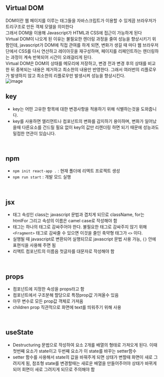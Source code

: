 ## Virtual DOM
DOM이란 웹 페이지를 이루는 태그들을 자바스크립트가 이용할 수 있게끔 브라우저가 트리구조로 만든 객체 모델을 의미한다   
그래서 DOM을 이용해 Javascript가 HTML과 CSS에 접근이 가능하게 된다   
Virtual DOM이 나오게 된 이유는 불필요한 렌더링 과정을 줄여 성능을 향상시키기 위함인데, javascript가 DOM에 직접 관여를 하게 되면, 변화가 생길 때 마다 웹 브라우저 단에서 CSS를 다시 연산하고 레이아웃을 재구성하며, 페이지를 리페인트하는 렌더링하는 과정이 계속 반복되어 시간이 오래걸리게 된다.     
Virtual DOM은 DOM의 상태를 메모리에 저장하고, 변경 전과 변경 후의 상태를 비교한 뒤 중복되는 내용은 제거하고 최소한의 내용만 반영한다.
그래서 여러번의 리플로우가 발생하지 않고 최소한의 리플로우만 발생시켜 성능을 향상시킨다.   
![image](https://github.com/chlangus/frontend-note/assets/139041897/f931e2c9-0664-4fa1-917f-1f5a87179204)
<br>

## key
- key는 어떤 고유한 항목에 대한 변경사항을 적용하기 위해 식별하는것을 도와줍니다.
- key를 사용하면 엘리먼트나 컴포넌트의 변화를 감지하기 용이하며, 변화가 일어났을때 다른요소를 건드릴 필요 없이 key의 값만 리렌더링 하면 되기 때문에 성능과도 밀접한 연관이 있습니다.
<br>

## npm
- `npm init react-app .` : 현재 폴더에 리액트 프로젝트 생성
- `npm run start` : 개발 모드 실행
<br>

## jsx
- 태그 속성인 class는 javascript 문법과 겹치게 되므로 className, for는 htmlFor 그리고 속성의 이름은 camel case로 작성해야 함
- 태그는 하나의 태그로 감싸주어야 한다. 불필요한 태그로 감싸주지 않기 위해 `<Fragment>` 태그로 감싸줄 수 있으면 이것을 줄인 축약형 태그가 `<>` 이다.
- 실행될 때 javascript로 변환되어 실행되므로 javascript 문법 사용 가능, `{}` 안에 표현식을 사용해 주면 됨
- 리액트 컴포넌트의 이름음 첫글자를 대문자로 작성해야 함 
<br>

## props
- 컴포넌트에 지정한 속성을 props라고 함
- 컴포넌트에서 구조분해 할당으로 특정prop값 가져올수 있음
- 아무 변수로 모든 prop값 객체로 가져옴
- children prop 직관적으로 화면에 text를 띄워주기 위해 사용 
<br>

## useState
- Destructuring 문법으로 작성하여 요소 2개를 배열의 형태로 가져오게 된다. 이때 첫번째 요소가 state이고 두번째 요소가 이 state를 바꾸는 setter함수
- setter 함수를 사용해서 state의 값을 바꿔주게 되면 상태가 변할때 화면이 새로 그려지게 됨, 참조형 state를 변경할때는 새로운 배열을 만들어주어야 상태가 바뀌게 되어 회면이 새로 그려지게 되므로 주의해야 함

  
  
